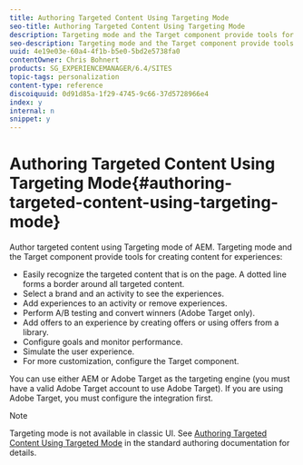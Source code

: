 ```yaml
---
title: Authoring Targeted Content Using Targeting Mode
seo-title: Authoring Targeted Content Using Targeting Mode
description: Targeting mode and the Target component provide tools for creating content for experiences.
seo-description: Targeting mode and the Target component provide tools for creating content for experiences.
uuid: 4e19e03e-60a4-4f1b-b5e0-5bd2e5738fa0
contentOwner: Chris Bohnert
products: SG_EXPERIENCEMANAGER/6.4/SITES
topic-tags: personalization
content-type: reference
discoiquuid: 0d91d85a-1f29-4745-9c66-37d5728966e4
index: y
internal: n
snippet: y
---
```


# Authoring Targeted Content Using Targeting Mode{#authoring-targeted-content-using-targeting-mode}

Author targeted content using Targeting mode of AEM. Targeting mode and the Target component provide tools for creating content for experiences:

* Easily recognize the targeted content that is on the page. A dotted line forms a border around all targeted content. 
* Select a brand and an activity to see the experiences.
* Add experiences to an activity or remove experiences.
* Perform A/B testing and convert winners (Adobe Target only).
* Add offers to an experience by creating offers or using offers from a library.
* Configure goals and monitor performance.
* Simulate the user experience.
* For more customization, configure the Target component.

You can use either AEM or Adobe Target as the targeting engine (you must have a valid Adobe Target account to use Adobe Target). If you are using Adobe Target, you must configure the integration first.

>[!NOTE]
>
>Targeting mode is not available in classic UI. See [Authoring Targeted Content Using Targeted Mode](../../../sites/authoring/using/content-targeting-touch.md) in the standard authoring documentation for details.


